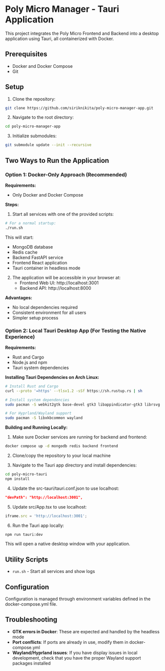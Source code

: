 # Poly Micro Manager - Tauri Application

This project integrates the Poly Micro Frontend and Backend into a desktop application using Tauri, all containerized with Docker.

## Prerequisites

- Docker and Docker Compose
- Git

## Setup

1. Clone the repository:

```bash
git clone https://github.com/siriknikita/poly-micro-manager-app.git
```

2. Navigate to the root directory:

```bash
cd poly-micro-manager-app
```

3. Initialize submodules:

```bash
git submodule update --init --recursive
```


## Two Ways to Run the Application

### Option 1: Docker-Only Approach (Recommended)

**Requirements:**
- Only Docker and Docker Compose

**Steps:**

1. Start all services with one of the provided scripts:

```bash
# For a normal startup:
./run.sh
```

This will start:
- MongoDB database
- Redis cache
- Backend FastAPI service
- Frontend React application
- Tauri container in headless mode

2. The application will be accessible in your browser at:
   - Frontend Web UI: http://localhost:3001
   - Backend API: http://localhost:8000

**Advantages:**
- No local dependencies required
- Consistent environment for all users
- Simpler setup process

### Option 2: Local Tauri Desktop App (For Testing the Native Experience)

**Requirements:**
- Rust and Cargo
- Node.js and npm
- Tauri system dependencies

**Installing Tauri Dependencies on Arch Linux:**

```bash
# Install Rust and Cargo
curl --proto '=https' --tlsv1.2 -sSf https://sh.rustup.rs | sh

# Install system dependencies
sudo pacman -S webkit2gtk base-devel gtk3 libappindicator-gtk3 librsvg libvips

# For Hyprland/Wayland support
sudo pacman -S libxkbcommon wayland
```

**Building and Running Locally:**

1. Make sure Docker services are running for backend and frontend:

```bash
docker compose up -d mongodb redis backend frontend
```

2. Clone/copy the repository to your local machine

3. Navigate to the Tauri app directory and install dependencies:

```bash
cd poly-micro-tauri
npm install
```

4. Update the src-tauri/tauri.conf.json to use localhost:

```json
"devPath": "http://localhost:3001",
```

5. Update src/App.tsx to use localhost:

```typescript
iframe.src = 'http://localhost:3001';
```

6. Run the Tauri app locally:

```bash
npm run tauri:dev
```

This will open a native desktop window with your application.

## Utility Scripts

- `run.sh` - Start all services and show logs

## Configuration

Configuration is managed through environment variables defined in the docker-compose.yml file.

## Troubleshooting

- **GTK errors in Docker**: These are expected and handled by the headless mode
- **Port conflicts**: If ports are already in use, modify them in docker-compose.yml
- **Wayland/Hyprland issues**: If you have display issues in local development, check that you have the proper Wayland support packages installed
